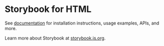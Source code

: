# Storybook for HTML

See [documentation](https://storybook.js.org/docs?utm_source=readme) for installation instructions, usage examples, APIs, and more.

Learn more about Storybook at [storybook.js.org](https://storybook.js.org/?utm_source=readme).
